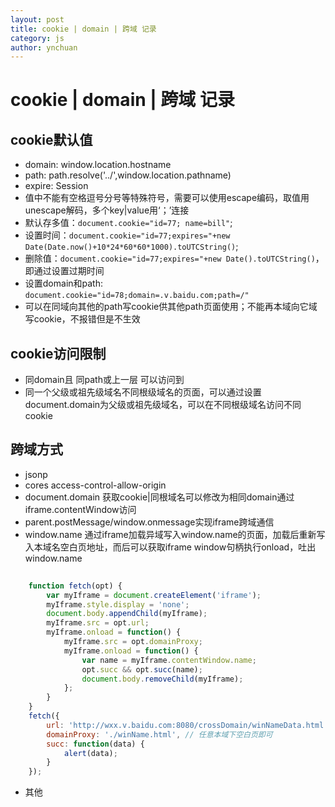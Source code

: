 ```yaml
---
layout: post
title: cookie | domain | 跨域 记录
category: js
author: ynchuan
---
```

# cookie | domain | 跨域 记录

## cookie默认值

- domain: window.location.hostname
- path: path.resolve('../',window.location.pathname)
- expire: Session
- 值中不能有空格逗号分号等特殊符号，需要可以使用escape编码，取值用unescape解码，多个key|value用‘；’连接
- 默认存多值：`document.cookie="id=77; name=bill"`;
- 设置时间：`document.cookie="id=77;expires="+new Date(Date.now()+10*24*60*60*1000).toUTCString()`;
- 删除值：`document.cookie="id=77;expires="+new Date().toUTCString()`，即通过设置过期时间
- 设置domain和path: `document.cookie="id=78;domain=.v.baidu.com;path=/"`
- 可以在同域向其他的path写cookie供其他path页面使用；不能再本域向它域写cookie，不报错但是不生效

## cookie访问限制

- 同domain且 同path或上一层 可以访问到
- 同一个父级或祖先级域名不同根级域名的页面，可以通过设置document.domain为父级或祖先级域名，可以在不同根级域名访问不同cookie


## 跨域方式

- jsonp
- cores  access-control-allow-origin
- document.domain 获取cookie|同根域名可以修改为相同domain通过iframe.contentWindow访问
- parent.postMessage/window.onmessage实现iframe跨域通信
- window.name  通过iframe加载异域写入window.name的页面，加载后重新写入本域名空白页地址，而后可以获取iframe window句柄执行onload，吐出window.name

```javascript
    
    function fetch(opt) {
        var myIframe = document.createElement('iframe');
        myIframe.style.display = 'none';
        document.body.appendChild(myIframe);
        myIframe.src = opt.url;
        myIframe.onload = function() {
            myIframe.src = opt.domainProxy;
            myIframe.onload = function() {
                var name = myIframe.contentWindow.name;
                opt.succ && opt.succ(name);
                document.body.removeChild(myIframe);
            };
        }
    }
    fetch({
        url: 'http://wxx.v.baidu.com:8080/crossDomain/winNameData.html', // 异域下数据代理页面，其中完成window.name='data'
        domainProxy: './winName.html', // 任意本域下空白页即可
        succ: function(data) {
            alert(data);
        }
    });

```

- 其他